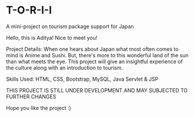 # T-O-R-I-I
A mini-project on tourism package support for Japan

Hello, this is Aditya!
Nice to meet you!

Project Details: When one hears about Japan what most often comes to mind is Anime and Sushi. But, there's more to this wonderful land of the sun than what meets the eye. This project will give an insightful experience of the culture along with an introduction to tourism.

Skills Used: HTML, CSS, Bootstrap, MySQL, Java Servlet & JSP


THIS PROJECT IS STILL UNDER DEVELOPMENT AND MAY SUBJECTED TO FURTHER CHANGES


Hope you like the project :)
